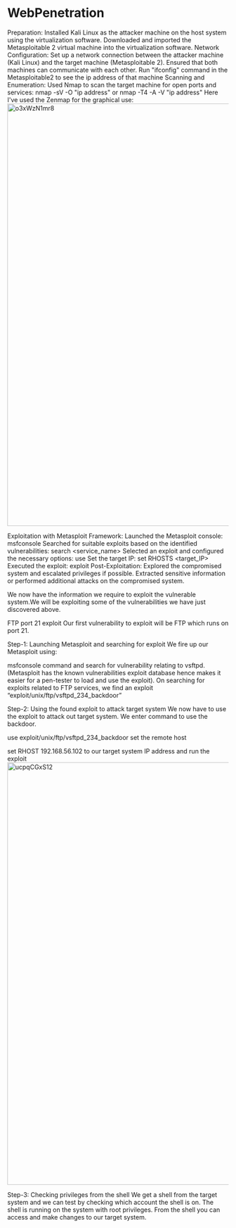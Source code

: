 # WebPenetration
Preparation:
Installed Kali Linux as the attacker machine on the host system using the virtualization software.
Downloaded and imported the Metasploitable 2 virtual machine into the virtualization software.
Network Configuration:
Set up a network connection between the attacker machine (Kali Linux) and the target machine
(Metasploitable 2). Ensured that both machines can communicate with each other.
Run "ifconfig" command in the Metasploitable2 to see the ip address of that machine
Scanning and Enumeration:
Used Nmap to scan the target machine for open ports and services: nmap -sV -O "ip address"
 or nmap -T4 -A -V "ip address"
Here I've used the Zenmap for the graphical use:
<img width="960" alt="o3xWzN1mr8" src="https://github.com/arifhasnat3po/WebPenetration/assets/63786513/da7fa8ae-a6bf-4907-97d4-fe989985a0ba">



Exploitation with Metasploit Framework:
Launched the Metasploit console: msfconsole
Searched for suitable exploits based on the identified vulnerabilities: search <service_name>
Selected an exploit and configured the necessary options: use <exploit>
Set the target IP: set RHOSTS <target_IP>
Executed the exploit: exploit
Post-Exploitation:
Explored the compromised system and escalated privileges if possible. Extracted sensitive information or
performed additional attacks on the compromised system.
  

We now have the information we require to exploit the vulnerable system.We will be exploiting some of the vulnerabilities we have just discovered above.

 

FTP port 21 exploit
Our first vulnerability to exploit will be FTP which runs on port 21.

 

Step-1: Launching Metasploit and searching for exploit
We fire up our Metasploit using:
  
msfconsole
command and search for vulnerability relating to vsftpd. (Metasploit has the known vulnerabilities exploit database hence makes it easier for a pen-tester to load and use the exploit). On searching for exploits related to FTP services, we find an exploit “exploit/unix/ftp/vsftpd_234_backdoor”

Step-2: Using the found exploit to attack target system
We now have to use the exploit to attack out target system. We enter command to use the backdoor.
  
use exploit/unix/ftp/vsftpd_234_backdoor
set the remote host
  
set RHOST 192.168.56.102
to our target system IP address and run the exploit
<img width="960" alt="ucpqCGxS12" src="https://github.com/arifhasnat3po/WebPenetration/assets/63786513/c612e61a-6b3f-4ad7-921b-d49567b5ae5a">
 
Step-3: Checking privileges from the shell
We get a shell from the target system and we can test by checking which account the shell is on. The shell is running on the system with root privileges. From the shell you can access and make changes to our target system.
  
  
  
